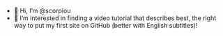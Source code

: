 - 👋 Hi, I’m @scorpiou
- 👀 I’m interested in finding a video tutorial that describes best, 
      the right way to put my first site on GitHub (better with English subtitles)!
<!-- - 🌱 I’m currently learning ...
- 💞️ I’m looking to collaborate on ...
- 📫 How to reach me ... -->

<!---
scorpiou/scorpiou is a ✨ special ✨ repository because its `README.md` (this file) appears on your GitHub profile.
You can click the Preview link to take a look at your changes.
--->
